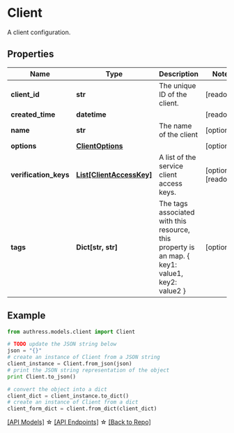 # Client

A client configuration.

## Properties
Name | Type | Description | Notes
------------ | ------------- | ------------- | -------------
**client_id** | **str** | The unique ID of the client. | [readonly]
**created_time** | **datetime** |  | [readonly]
**name** | **str** | The name of the client | [optional]
**options** | [**ClientOptions**](ClientOptions.md) |  | [optional]
**verification_keys** | [**List[ClientAccessKey]**](ClientAccessKey.md) | A list of the service client access keys. | [optional] [readonly]
**tags** | **Dict[str, str]** | The tags associated with this resource, this property is an map. { key1: value1, key2: value2 } | [optional]

## Example

```python
from authress.models.client import Client

# TODO update the JSON string below
json = "{}"
# create an instance of Client from a JSON string
client_instance = Client.from_json(json)
# print the JSON string representation of the object
print Client.to_json()

# convert the object into a dict
client_dict = client_instance.to_dict()
# create an instance of Client from a dict
client_form_dict = client.from_dict(client_dict)
```
[[API Models]](./README.md#documentation-for-models) ☆ [[API Endpoints]](./README.md#documentation-for-api-endpoints) ☆ [[Back to Repo]](../README.md)


